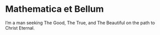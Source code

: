 # Mathematica et Bellum

I’m a man seeking The Good, The True, and The Beautiful on the path to Christ Eternal.

